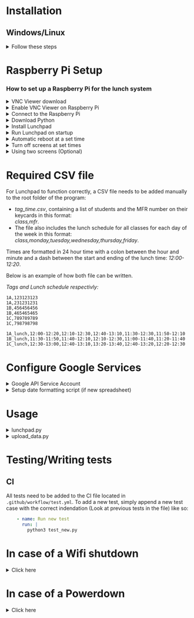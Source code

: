 # Installation

## Windows/Linux

<details>
    <summary>Follow these steps</summary><br>
  
Clone the repository:

```
git clone https://github.com/NTI-Gymnasieingenjor/lunchpad.git
```

Change working directory to lunchpad:
```
cd lunchpad
```

Install the requirements:
```
python3 -m pip install -r requirements.txt
```

Note: Replace `python3` with `python` if running on Windows.

<br>

> NOTE: If this does not work, you might need to install pip on Linux:
```
sudo apt install python3-pip
```
<br>

> NOTE: To run the program on Linux you might need to install tkinter if you don't already have it installed:

```
sudo apt-get install python3-tk
```

</details>

# Raspberry Pi Setup

### How to set up a Raspberry Pi for the lunch system

<details>
    <summary>VNC Viewer download</summary><br>
    
   VNC Viewer is an application that allows us to remotely access the Raspberry Pi.

   1. Click <a href="https://www.realvnc.com/en/connect/download/viewer/">here</a> to download VNC Viewer for your OS.
   
   2. Follow the installation guide step by step.
   
   This is all you need to do now, you will use VNC Viewer later in this setup guide.
</details>

<details>
   <summary>Enable VNC Viewer on Raspberry Pi</summary>
    
   1. Start the Raspberry Pi.
   
   2. From the desktop click the Raspberry Pi icon in the top left.
   
   3. In the drop down menu click "Preferences".
   
   4. Click "Raspberry Pi Configuration".
   
   5. In the Raspberry Pi Configuration window, click on the "Interfaces" tab.
   
   6. Make sure to enable both "SSH" and "VNC".
   
   Now you don't have to manually head into the Raspberry Pi everytime you wish to change something.
   You can just connect to the Pi via your own computer assuming you're on the same network.
</details>

<details>
    
   <summary>Connect to the Raspberry Pi</summary><br>
  
   1. In the Raspberry Pi terminal write:
   ```
   $ ifconfig
   ```
   2. Under "wlan0" you will see something like this.
   ```
   flags=4163<UP,BROADCAST,RUNNING,MULTICAST>  mtu 1500<br>
   inet 10.100.100.100  netmask 000.000.0.0  broadcast 00.000.000.000
   inet6 fe80::c2ff:5f43:5cbb:eb8e  prefixlen 64  scopeid 0x20<link>
   inet6 2001:9b1:845c:201:ecdc:ec28:ce5c:89df  prefixlen 64  scopeid 0x0<g
   ```
   3. What you want to find is the "inet" ip, in the example above it's: 10.100.100.100
   
   4. Enter the inet ip you just aquired in VNC Viewer on your PC in field at the top. (Make sure you're on the same connection)
   
   5.
   
   - On a new Raspberry Pi:<br>
   Standard login credentials are:
   ```
   username: pi
   password: raspberry
   ```
   - On the old Raspberry Pi:<br>
   See "Raspberry Pi Credentials" link in README for login.
   
   6. Now you have access to the Raspberry Pi from your PC via VNC Viewer.
   
</details>

<details>
    <summary>Download Python</summary><br>
   
   Python is required to run the lunch system on the Raspberry Pi.
    
   Install Python version 3.7.2 or later on the Raspberry Pi <a href="https://www.python.org/downloads/">here.</a>

</details>
    
<details>
    
   <summary>Install Lunchpad</summary><br>
   
-  Open the terminal from the desktop.

-  Run the following command in the terminal
   ```
   $ git clone https://github.com/NTI-Gymnasieingenjor/lunchpad
   ```

   Note: If you have already ran the command above and want to update the contents of the folder. Open the terminal from the `lunchpad` folder and run the following command:
   ```
   $ git pull
   ```
   
   You now have the system on the Raspberry Pi and can run it manually whenever you want.
   
   However we don't want to restart the system manually at all. If we lose power we want it to start automatically.

</details>
  
<details>
    
   <summary>Run Lunchpad on startup</summary><br>
   
   To enable autostart on a new Raspberry Pi in case of power shutdown in any form.
   
   In the Raspberry Pi terminal write:
   ```
   $ sudo nano /etc/xdg/lxsession/LXDE-pi/autostart
   ```
   Proceed to add these in the GNI nano 3.2 terminal.
   ```
   @lxpanel --profile LXDE-pi
   @pcmanfm --desktop --profile LXDE-pi
   @xscreensaver -no-splash
   @xset s off
   @xset -dpms
   @xset s noblank
   @sudo python3 /home/pi/Desktop/lunchpad/lunchpad.py
   point-rpi
   ```
   > NOTE: The filepath above "/home/pi/Desktop/lunchpad/lunchpad.py" might differ from where you add it on your own Raspberry Pi. Make sure they match.
   
</details>

<details>
   <summary>Automatic reboot at a set time</summary><br>

   In the Raspberry Pi terminal write:
   ```
   $ sudo crontab -e
   ```
   Below the comments in the terminal, add the following line below and change the stars "*" accordingly to the desired time you want a reboot.
   ```
   *    *    *    *    *  /sbin/reboot
   ```
   The following is an explanation of what the different stars mean:

   ```
   *    *    *    *    *
   ┬    ┬    ┬    ┬    ┬
   │    │    │    │    └─  Weekday  (0=Sun .. 6=Sat)
   │    │    │    └──────  Month    (1..12)
   │    │    └───────────  Day      (1..31)
   │    └────────────────  Hour     (0..23)
   └─────────────────────  Minute   (0..59)
   ```
   > NOTE: You do not need to specify all the stars, this will work perfectly for fine example:
   ```
   *    10    *    *    *  /sbin/reboot
   ```
   
    
</details>


<details>
   <summary>Turn off screens at set times</summary><br>
    
   1. In the Raspberry Pi terminal write:
   ```
   $ sudo crontab -e
   ```
   > Note: This is the same place where we set the Pi to automatically reboot at a certain time, and we'll use the same system again to turn of the screens.
   
   2. Below where we added automatic reboot in the terminal, add the following lines below and change the stars "*" accordingly to the desired time you want to turn on and off the screens.
   ```
   30 6 * * * vcgencmd display_power 1
   * 18 * * * vcgencmd display_power 0
   ```
   This will turn ON the display (display_power 1) at 6:30.<br>
   This will turn OFF the display (display_power 0) at 18:00.

   If you forgot what the stars mean refer to "Automatic reboot at a set time".
</details>

<details>
   <summary>Using two screens (Optional)</summary>
    
   1. From the desktop click the Raspberri Pi icon in the top left.
   
   3. In the drop down menu click "Preferences".
   
   4. Click "Screen Configuration".
   
   5. In this layout editor you should see HDMI 1 and HDMI 2 boxes if you have connected two screens successfully.
   
   6. Simply drag and drop one screen on top of the other to mirror it, now the displays will be mirrored.
   
</details>

# Required CSV file

For Lunchpad to function correctly, a CSV file needs to be added manually to the root folder of the program:

- *tag_time.csv*, containing a list of students and the MFR number on their keycards in this format: <br>
*class,mfr*.
- The file also includes the lunch schedule for all classes for each day of the week in this format:<br>
*class,monday,tuesday,wednesday,thursday,friday*.<br>

Times are formatted in 24 hour time with a colon between the hour and minute and a dash between the start and ending of the lunch time: *12:00-12:20*.

Below is an example of how both file can be written.

*Tags and Lunch schedule respectivly:*

```csv
1A,123123123
1A,231231231
1B,456456456
1B,465465465
1C,789789789
1C,798798798

1A_lunch,12:00-12:20,12:10-12:30,12:40-13:10,11:30-12:30,11:50-12:10
1B_lunch,11:30-11:50,11:40-12:10,12:10-12:30,11:00-11:40,11:20-11:40
1C_lunch,12:30-13:00,12:40-13:10,13:20-13:40,12:40-13:20,12:20-12:30
```

# Configure Google Services

<details>
   <summary>Google API Service Account</summary>
   
### Info

The code for Lunchpad saves the data of how many people have successfully scanned each day. For uploading this data to Google Spreadsheets, we use a Google API Service Account connected to the Raspberry Pi.

### Guide

[Here](https://docs.google.com/document/d/1Fhw4WIC9lVZuAJ3NJjE2ZAt_Lwe_UcJcmD8Hc1QBknc) is our guide on  how to create a Google API Service Account, create a key from that service account, and use that service  account key with the [gspread API](https://gspread.readthedocs.io/en/latest/index.html)

</details>

<details>
   <summary>Setup date formatting script (if new spreadsheet)</summary>
   
   1. Open spreadsheet-file in Google docs.

   2. Click on <b>Tools</b> on the toolbar.

   3. Click on <b>Script editor</b> from the list of options.

   4. Paste in the following code in the editor that opens up:
      ```javascript
      const sheetName = "Lunchsystem";

      function formatDate(range) {
        for (let i = 1; i <= range.getNumRows(); i++) {
          var cell = range.getCell(i, 1);
          var weeknum = Utilities.formatDate(new Date(cell.getValue()), "GMT+1", "w");
          cell.setNumberFormat("yyyy-mm-dd dddd v." + weeknum);
        }
      }

      function onOpen(e) {
        var sheet = e.source.getSheetByName(sheetName);
        var range = sheet.getRange("A2:A");
        formatDate(range);
      }

      function onEdit(e) {
        var sheet = e.source.getSheetByName(sheetName);
        var range = e.range;
        if (range.getColumn() == 1 && range.getRow() != 1) {
          formatDate(range);
        }
      }
      ```
      Note: Change the value of `sheetName` to the name of the sheet (<span style="color:red">Not the name of the spreadsheet</span>).

   5. Save the code.

   6. Set the name of the project. For instance, `Date formatting` and click `OK`.

</details>

# Usage

<details>
   <summary>lunchpad.py</summary>

   Usage:
      ```
      python3 lunchpad.py [-h] [-t [TAGS]] [-s [SCHEDULE]] [-d [DATA]]
      ```

   Scans id tags and checks if it's a person's lunchtime.
   
   | Argument                                | Help                                                                              |
   | :-------------------------------------- | :-------------------------------------------------------------------------------- |
   | -h, --help                              | Show help message and exit.                                                       |
   | -t [TAGS]     <br>--tags [TAGS]         | Specifies CSV file containing the id tags.          <br>Default: `id.csv`         |
   | -s [SCHEDULE] <br>--schedule [SCHEDULE] | Specifies CSV file containing the lunch schedule.   <br>Default: `tider.csv`      |
   | -d [DATA]     <br>--data [DATA]         | Specifies CSV file for storing the lunch data.      <br>Default: `lunch_data.csv` |

</details>

<details>
   <summary>upload_data.py</summary>

   Usage:
      ```
      python3 upload_data.py [-h] [-d [DATA]] [-w [WORKSHEET]]
      ```

   Uploads the number of people that have scanned their tags.

   | Argument                                  | Help                                                                                  |
   | :---------------------------------------- | :------------------------------------------------------------------------------------ |
   | -h<br>--help                              | Show help message and exit.                                                           |
   | -d [DATA]<br>--data [DATA]                | Specifies CSV file containing the lunch data.           <br>Default: `lunch_data.csv` |
   | -w [WORKSHEET]<br>--worksheet [WORKSHEET] | Specifies name of the worksheet on Google Spreadsheets. <br>Default: `Lunchsystem`    |
</details>

# Testing/Writing tests

## CI
All tests need to be added to the CI file located in `.github/workflow/test.yml`.
To add a new test, simply append a new test case with the correct indendation (Look at previous tests in the file) like so:
```yml
    - name: Run new test
      run: |
        python3 test_new.py
```


# In case of a Wifi shutdown

<details>
    <summary>Click here</summary>
    
### Explanation
    
The Raspberry Pi gets it's time from a <a href="https://en.wikipedia.org/wiki/Network_Time_Protocol">Network Time Protocol<a> (NTP) server from the internet via Wifi/Ethernet. <br>
If the clock is 11:00 in realtime it would be 11:00 on the Raspberry Pi.<br>

If the Raspberry Pi were to lose Wifi at 11:00 and 5 minutes pass. The time would be 11:05 both realtime and on the Raspberry Pi.<br>
This is because when it loses connection it will continue from when it lost connection, in this case 11:00.<br>

This is not a problem in itself however if the Raspberry Pi were to lose power while not connected to the Wifi, it would store the time just before shutting down.<br>
Then when it starts up again it will start from that stored time, 11:00 in this case, even if an hour has passed.<br>



### Problem

This could become a problem in the long run.

If the Raspberry Pi were to lose Wifi connection from time to time it wouldn't really matter, as the clock would continue and then reset to the correct time when it gets a connection again. <br>
However if we were to lose Wifi during a longer period of time, for example: 
* Someone accidentally turns off the Wifi and the Raspberry Pi can't automatically connect back 
* Someone accidentally disables Wifi on the Raspberry Pi
* The school decides to change something about the Wifi and the Raspberry Pi can't automatically connect back 

If any of these would happen the Raspberry Pi's time would keep running from a saved point, when it lost Wifi. 
When it then reboots everyday to clear the list, it could slip one or two minutes behind because it pasues the locally saved one. 
This could in the long run, and even after one or two weeks, pose a big problem.
One minute per day during two school weeks is 10 minutes.
This would mean that just after two weeks the class that eats 11:00 - 11:20 can't tag in and eat at 11:05 because the Raspberry Pi thinks it's 10:55.
After more weeks we would just have more problems such as classes only being able to eat 23:00 which would be horrible.

A powerdown as you can imagine would also have huge consequences, it would set the time on the Raspberry Pi back immensly. 
But only if we aren't connected to the Wifi, see "In case of a powerdown" below for more info.

### Solution

If we were to add to the Raspberry Pi a <a href="https://en.wikipedia.org/wiki/Real-time_clock">Real Time Clock</a> (RTC), we could avoid the Wifi problem entirely.

An RTC is found in your standard smartphone. It's a clock that runs from your phones battery and can be changed depending on where you are or to whatever you want.
We could add one of these to the Raspberry Pi and make it run from it's power supply. Meaning we can avoid the Wifi problem entierly.
This is beacause instead of the time being depentent from a NTP server it would just run on a local RTC which isn't dependent on Wifi.

</details>

# In case of a Powerdown

<details>
    <summary>Click here</summary>

### Currently

The system restarts automatically without any problems when the Raspberry Pi loses power. But there is a problem when it comes to the stored tags.

### Problem

We currently reset the list of used tags at the end of each day by rebooting the Raspberry Pi automatically at a set time.

The problem with this is that if it were to lose power for even just a second during lunch, the Raspberry Pi would reboot and restart the system and with that reset the list. This is problematic becasue someone might accidentally or intentionally unplug the Raspberry Pi so the list would reset.
The power might also go out randomly but that's not as likely.

In short we don't want the list to reset when the Raspberry Pi reboots, here's a solution.

### Solution

If we store the used tags in a seperate file and encrypt them there we avoid the problem entierly. <br>

This would solve the reboot problem beacuse the file wouldn't be reset when the Raspberry Pi reboots and the system restarts, instead it would be stored safely.
This also opens up possibilities such as reseting the file at a set time via a script without having to rely on the Raspberry Pi entierly.
We can also access the tags in a seperate file easier rather than in the actual code and do something else with that information. This might seem like a safety issue but since the tags will be encrypted you can't do anything with that information. 

</details>
